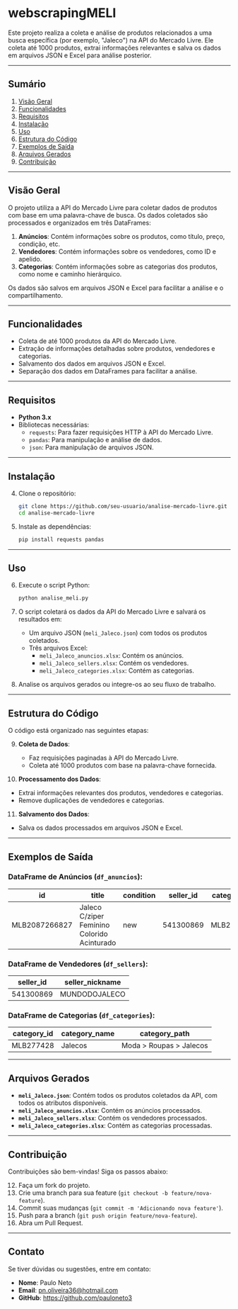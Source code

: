 # webscrapingMELI


Este projeto realiza a coleta e análise de produtos relacionados a uma busca específica (por exemplo, "Jaleco") na API do Mercado Livre. Ele coleta até 1000 produtos, extrai informações relevantes e salva os dados em arquivos JSON e Excel para análise posterior.

---

## Sumário

1. [Visão Geral](#visão-geral)
2. [Funcionalidades](#funcionalidades)
3. [Requisitos](#requisitos)
4. [Instalação](#instalação)
5. [Uso](#uso)
6. [Estrutura do Código](#estrutura-do-código)
7. [Exemplos de Saída](#exemplos-de-saída)
8. [Arquivos Gerados](#arquivos-gerados)
9. [Contribuição](#contribuição)

---

## Visão Geral

O projeto utiliza a API do Mercado Livre para coletar dados de produtos com base em uma palavra-chave de busca. Os dados coletados são processados e organizados em três DataFrames:

1. **Anúncios**: Contém informações sobre os produtos, como título, preço, condição, etc.
2. **Vendedores**: Contém informações sobre os vendedores, como ID e apelido.
3. **Categorias**: Contém informações sobre as categorias dos produtos, como nome e caminho hierárquico.

Os dados são salvos em arquivos JSON e Excel para facilitar a análise e o compartilhamento.

---

## Funcionalidades

- Coleta de até 1000 produtos da API do Mercado Livre.
- Extração de informações detalhadas sobre produtos, vendedores e categorias.
- Salvamento dos dados em arquivos JSON e Excel.
- Separação dos dados em DataFrames para facilitar a análise.

---

## Requisitos

- **Python 3.x**
- Bibliotecas necessárias:
  - `requests`: Para fazer requisições HTTP à API do Mercado Livre.
  - `pandas`: Para manipulação e análise de dados.
  - `json`: Para manipulação de arquivos JSON.

---

## Instalação

4. Clone o repositório:
   ```bash
   git clone https://github.com/seu-usuario/analise-mercado-livre.git
   cd analise-mercado-livre
   ```

5. Instale as dependências:
   ```bash
   pip install requests pandas
   ```

---

## Uso

6. Execute o script Python:
   ```bash
   python analise_meli.py
   ```

7. O script coletará os dados da API do Mercado Livre e salvará os resultados em:
   - Um arquivo JSON (`meli_Jaleco.json`) com todos os produtos coletados.
   - Três arquivos Excel:
     - `meli_Jaleco_anuncios.xlsx`: Contém os anúncios.
     - `meli_Jaleco_sellers.xlsx`: Contém os vendedores.
     - `meli_Jaleco_categories.xlsx`: Contém as categorias.

8. Analise os arquivos gerados ou integre-os ao seu fluxo de trabalho.

---

## Estrutura do Código

O código está organizado nas seguintes etapas:

9. **Coleta de Dados**:
   - Faz requisições paginadas à API do Mercado Livre.
   - Coleta até 1000 produtos com base na palavra-chave fornecida.

10. **Processamento dos Dados**:
   - Extrai informações relevantes dos produtos, vendedores e categorias.
   - Remove duplicações de vendedores e categorias.

11. **Salvamento dos Dados**:
   - Salva os dados processados em arquivos JSON e Excel.

---

## Exemplos de Saída

### DataFrame de Anúncios (`df_anuncios`):
| id           | title                                      | condition | seller_id | category_id | ... |
|--------------|--------------------------------------------|-----------|-----------|-------------|-----|
| MLB2087266827| Jaleco C/ziper Feminino Colorido Acinturado| new       | 541300869 | MLB277428   | ... |

### DataFrame de Vendedores (`df_sellers`):
| seller_id | seller_nickname |
|-----------|-----------------|
| 541300869 | MUNDODOJALECO   |

### DataFrame de Categorias (`df_categories`):
| category_id | category_name       | category_path                     |
|-------------|---------------------|-----------------------------------|
| MLB277428   | Jalecos             | Moda > Roupas > Jalecos           |

---

## Arquivos Gerados

- **`meli_Jaleco.json`**: Contém todos os produtos coletados da API, com todos os atributos disponíveis.
- **`meli_Jaleco_anuncios.xlsx`**: Contém os anúncios processados.
- **`meli_Jaleco_sellers.xlsx`**: Contém os vendedores processados.
- **`meli_Jaleco_categories.xlsx`**: Contém as categorias processadas.

---

## Contribuição

Contribuições são bem-vindas! Siga os passos abaixo:

12. Faça um fork do projeto.
13. Crie uma branch para sua feature (`git checkout -b feature/nova-feature`).
14. Commit suas mudanças (`git commit -m 'Adicionando nova feature'`).
15. Push para a branch (`git push origin feature/nova-feature`).
16. Abra um Pull Request.

---

## Contato

Se tiver dúvidas ou sugestões, entre em contato:

- **Nome**: Paulo Neto
- **Email**: pn.oliveira36@hotmail.com
- **GitHub**: https://github.com/pauloneto3
